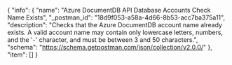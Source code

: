 {
  "info": {
    "name": "Azure DocumentDB API Database Accounts Check Name Exists",
    "_postman_id": "18d9f053-a58a-4d66-8b53-acc7ba375a11",
    "description": "Checks that the Azure DocumentDB account name already exists. A valid account name may contain only lowercase letters, numbers, and the '-' character, and must be between 3 and 50 characters.",
    "schema": "https://schema.getpostman.com/json/collection/v2.0.0/"
  },
  "item": []
}